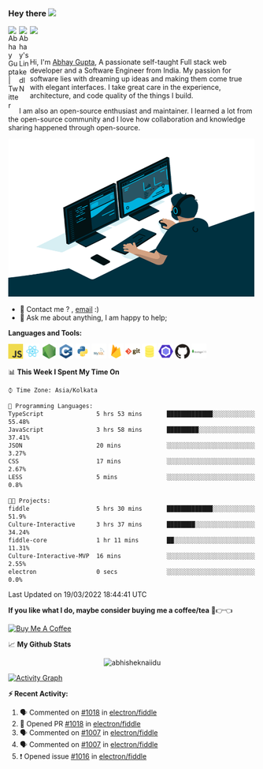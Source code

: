 ### Hey there <img src="https://media.giphy.com/media/hvRJCLFzcasrR4ia7z/giphy.gif" width="25px">
<a href="https://twitter.com/akgupta0777">
  <img align="left" alt="Abhay Gupta | Twitter" width="22px" src="https://raw.githubusercontent.com/peterthehan/peterthehan/master/assets/twitter.svg" />
</a>
<a href="https://www.linkedin.com/in/abhay-gupta-88bb67188/">
  <img align="left" alt="Abhay's LinkedIN" width="22px" src="https://raw.githubusercontent.com/peterthehan/peterthehan/master/assets/linkedin.svg" />
</a>

![](https://visitor-badge.glitch.me/badge?page_id=akgupta0777.akgupta0777)

<br />

Hi, I'm [Abhay Gupta](https://twitter.com/akgupta0777), A passionate self-taught Full stack web developer and a Software Engineer from India. My passion for software lies with dreaming up ideas and making them come true with elegant interfaces. I take great care in the experience, architecture, and code quality of the things I build.

I am also an open-source enthusiast and maintainer. I learned a lot from the open-source community and I love how collaboration and knowledge sharing happened through open-source.


  <img alt="GIF" src="https://github.com/akgupta0777/akgupta0777/blob/main/animated.gif?raw=true" width="500" height="320" />
  
- 💼 Contact me ? , [email](mailto:akgupta0777@gmail.com) :)
- 💬 Ask me about anything, I am happy to help;

**Languages and Tools:**  

<code><img height="30" src="https://raw.githubusercontent.com/github/explore/80688e429a7d4ef2fca1e82350fe8e3517d3494d/topics/javascript/javascript.png"></code>
<code><img height="30" src="https://raw.githubusercontent.com/github/explore/80688e429a7d4ef2fca1e82350fe8e3517d3494d/topics/react/react.png"></code>
<code><img height="30" src="https://raw.githubusercontent.com/github/explore/80688e429a7d4ef2fca1e82350fe8e3517d3494d/topics/nodejs/nodejs.png"></code>
<code><img height="30" src="https://raw.githubusercontent.com/github/explore/80688e429a7d4ef2fca1e82350fe8e3517d3494d/topics/cpp/cpp.png"></code>
<code><img height="30" src="https://raw.githubusercontent.com/github/explore/80688e429a7d4ef2fca1e82350fe8e3517d3494d/topics/python/python.png"></code>
<code><img height="30" src="https://raw.githubusercontent.com/github/explore/80688e429a7d4ef2fca1e82350fe8e3517d3494d/topics/mysql/mysql.png"></code>
<code><img height="30" src="https://raw.githubusercontent.com/github/explore/80688e429a7d4ef2fca1e82350fe8e3517d3494d/topics/firebase/firebase.png"></code>
<code><img height="30" src="https://raw.githubusercontent.com/github/explore/80688e429a7d4ef2fca1e82350fe8e3517d3494d/topics/git/git.png"></code>
<code><img height="30" src="https://raw.githubusercontent.com/github/explore/13295c57999765ac9ffa3281942a72ab08b79de2/topics/database/database.png"></code>
<code><img height="30" src="https://raw.githubusercontent.com/github/explore/80688e429a7d4ef2fca1e82350fe8e3517d3494d/topics/eslint/eslint.png"></code>
<code><img height="30" src="https://raw.githubusercontent.com/github/explore/89bdd9644f44d1b12180fd512b95574fe4c54617/topics/github-api/github-api.png"></code>
<code><img height="30" src="https://raw.githubusercontent.com/github/explore/80688e429a7d4ef2fca1e82350fe8e3517d3494d/topics/mongodb/mongodb.png"></code>

<!--START_SECTION:waka-->
📊 **This Week I Spent My Time On** 

```text
⌚︎ Time Zone: Asia/Kolkata

💬 Programming Languages: 
TypeScript               5 hrs 53 mins       █████████████░░░░░░░░░░░░   55.48% 
JavaScript               3 hrs 58 mins       █████████░░░░░░░░░░░░░░░░   37.41% 
JSON                     20 mins             ░░░░░░░░░░░░░░░░░░░░░░░░░   3.27% 
CSS                      17 mins             ░░░░░░░░░░░░░░░░░░░░░░░░░   2.67% 
LESS                     5 mins              ░░░░░░░░░░░░░░░░░░░░░░░░░   0.8%

🐱‍💻 Projects: 
fiddle                   5 hrs 30 mins       █████████████░░░░░░░░░░░░   51.9% 
Culture-Interactive      3 hrs 37 mins       ████████░░░░░░░░░░░░░░░░░   34.24% 
fiddle-core              1 hr 11 mins        ██░░░░░░░░░░░░░░░░░░░░░░░   11.31% 
Culture-Interactive-MVP  16 mins             ░░░░░░░░░░░░░░░░░░░░░░░░░   2.55% 
electron                 0 secs              ░░░░░░░░░░░░░░░░░░░░░░░░░   0.0%

```


 Last Updated on 19/03/2022 18:44:41 UTC
<!--END_SECTION:waka-->

**If you like what I do, maybe consider buying me a coffee/tea** 🥺👉👈

<a href="https://www.buymeacoffee.com/akgupta0777" target="_blank"><img src="https://cdn.buymeacoffee.com/buttons/v2/default-red.png" alt="Buy Me A Coffee" width="150" ></a>

📈 **My Github Stats**

<p align="center"> <img src="https://github-readme-stats.vercel.app/api?username=akgupta0777&show_icons=true&theme=gotham" alt="abhisheknaiidu" />

[![Activity Graph](https://github-activity-graphs.herokuapp.com/graph?username=akgupta0777&custom_title=Abhay's%20Activity%20Graph&theme=react-dark&hide_border=true)](https://github.com/akgupta0777/github-readme-activity-graph)

**:zap: Recent Activity:**

<!--START_SECTION:activity-->
1. 🗣 Commented on [#1018](https://github.com/electron/fiddle/issues/1018) in [electron/fiddle](https://github.com/electron/fiddle)
2. 💪 Opened PR [#1018](https://github.com/electron/fiddle/pull/1018) in [electron/fiddle](https://github.com/electron/fiddle)
3. 🗣 Commented on [#1007](https://github.com/electron/fiddle/issues/1007) in [electron/fiddle](https://github.com/electron/fiddle)
4. 🗣 Commented on [#1007](https://github.com/electron/fiddle/issues/1007) in [electron/fiddle](https://github.com/electron/fiddle)
5. ❗️ Opened issue [#1016](https://github.com/electron/fiddle/issues/1016) in [electron/fiddle](https://github.com/electron/fiddle)
<!--END_SECTION:activity-->




